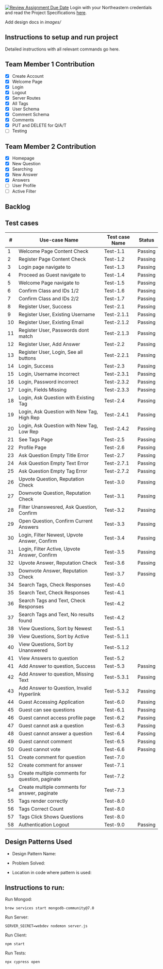[![Review Assignment Due Date](https://classroom.github.com/assets/deadline-readme-button-24ddc0f5d75046c5622901739e7c5dd533143b0c8e959d652212380cedb1ea36.svg)](https://classroom.github.com/a/hxTav0v1)
Login with your Northeastern credentials and read the Project Specifications [here](https://northeastern-my.sharepoint.com/:w:/g/personal/j_mitra_northeastern_edu/EcUflH7GXMBEjXGjx-qRQMkB7cfHNaHk9LYqeHRm7tgrKg?e=oZEef3).

Add design docs in *images/*

## Instructions to setup and run project

Detailed instructions with all relevant commands go here.

## Team Member 1 Contribution
- [X] Create Account
- [X] Welcome Page
- [X] Login
- [X] Logout
- [X] Server Routes
- [X] All Tags
- [X] User Schema
- [X] Comment Schema
- [X] Comments
- [X] PUT and DELETE for Q/A/T
- [ ] Testing

## Team Member 2 Contribution
- [X] Homepage
- [X] New Question
- [X] Searching
- [X] New Answer
- [X] Answers
- [ ] User Profile
- [ ] Active Filter

## Backlog




## Test cases

| #  | Use-case Name                                   | Test case Name | Status   |
|----|-------------------------------------------------|----------------|----------|
| 1  | Welcome Page Content Check                      | Test-1.1       | Passing  |
| 2  | Register Page Content Check                     | Test-1.2       | Passing  |
| 3  | Login page navigate to                          | Test-1.3       | Passing  |
| 4  | Proceed as Guest navigate to                    | Test-1.4       | Passing  |
| 5  | Welcome Page navigate to                        | Test-1.5       | Passing  |
| 6  | Confirm Class and IDs 1/2                       | Test-1.6       | Passing  |
| 7  | Confirm Class and IDs 2/2                       | Test-1.7       | Passing  |
| 8  | Register User, Success                          | Test-2.1       | Passing  |
| 9  | Register User, Existing Username                | Test-2.1.1     | Passing  |
| 10 | Register User, Existing Email                   | Test-2.1.2     | Passing  |
| 11 | Register User, Passwords dont match             | Test-2.1.3     | Passing  |
| 12 | Register User, Add Answer                       | Test-2.2       | Passing  |
| 13 | Register User, Login, See all buttons           | Test-2.2.1     | Passing  |
| 14 | Login, Success                                  | Test-2.3       | Passing  |
| 15 | Login, Username incorrect                       | Test-2.3.1     | Passing  |
| 16 | Login, Password incorrect                       | Test-2.3.2     | Passing  |
| 17 | Login, Fields Missing                           | Test-2.3.3     | Passing  |
| 18 | Login, Ask Question with Existing Tag           | Test-2.4       | Passing  |
| 19 | Login, Ask Question with New Tag, High Rep      | Test-2.4.1     | Passing  |
| 20 | Login, Ask Question with New Tag, Low Rep       | Test-2.4.2     | Passing  |
| 21 | See Tags Page                                   | Test-2.5       | Passing  |
| 22 | Profile Page                                    | Test-2.6       | Passing  |
| 23 | Ask Question Empty Title Error                  | Test-2.7       | Passing  |
| 24 | Ask Question Empty Text Error                   | Test-2.7.1     | Passing  |
| 25 | Ask Question Empty Tag Error                    | Test-2.7.2     | Passing  |
| 26 | Upvote Question, Reputation Check               | Test-3.0       | Passing  |
| 27 | Downvote Question, Reputation Check             | Test-3.1       | Passing  |
| 28 | Filter Unanswesred, Ask Question, Confirm       | Test-3.2       | Passing  |
| 29 | Open Question, Confirm Current Answers          | Test-3.3       | Passing  | 
| 30 | Login, Filter Newest, Upvote Answer, Confirm    | Test-3.4       | Passing  | 
| 31 | Login, Filter Active, Upvote Answer, Confirm    | Test-3.5       | Passing  | 
| 32 | Upvote Answer, Reputation Check                 | Test-3.6       | Passing  | 
| 33 | Downvote Answer, Reputation Check               | Test-3.7       | Passing  | 
| 34 | Search Tags, Check Responses                    | Test-4.0       |          | 
| 35 | Search Text, Check Responses                    | Test-4.1       |          | 
| 36 | Search Tags and Text, Check Responses           | Test-4.2       |          | 
| 37 | Search Tags and Text, No results found          | Test-4.2       |          | 
| 38 | View Questions, Sort by Newest                  | Test-5.1       |          | 
| 39 | View Questions, Sort by Active                  | Test-5.1.1     |          | 
| 40 | View Questions, Sort by Unanswered              | Test-5.1.2     |          | 
| 41 | View Answers to question                        | Test-5.2       |          | 
| 41 | Add Answer to question, Success                 | Test-5.3       | Passing  | 
| 42 | Add Answer to question, Missing Text            | Test-5.3.1     | Passing  | 
| 43 | Add Answer to Question, Invalid Hyperlink       | Test-5.3.2     | Passing  | 
| 44 | Guest Accessing Application                     | Test-6.0       | Passing  | 
| 45 | Guest can see questions                         | Test-6.1       | Passing  | 
| 46 | Guest cannot access profile page                | Test-6.2       | Passing  | 
| 47 | Guest cannot ask a question                     | Test-6.3       | Passing  | 
| 48 | Guest cannot answer a question                  | Test-6.4       | Passing  | 
| 49 | Guest cannot comment                            | Test-6.5       | Passing  | 
| 50 | Guest cannot vote                               | Test-6.6       | Passing  | 
| 51 | Create comment for question                     | Test-7.0       |          | 
| 52 | Create comment for answer                       | Test-7.1       |          | 
| 53 | Create multiple comments for question, paginate | Test-7.2       |          | 
| 54 | Create multiple comments for answer, paginate   | Test-7.3       |          | 
| 55 | Tags render correctly                           | Test-8.0       |          | 
| 56 | Tags Correct Count                              | Test-8.0       |          | 
| 57 | Tags Click Shows Questions                      | Test-8.0       |          | 
| 58 | Authentication Logout                           | Test-9.0       | Passing  | 

## Design Patterns Used

- Design Pattern Name:

- Problem Solved:

- Location in code where pattern is used:

## Instructions to run:

Run Mongod:

    brew services start mongodb-community@7.0

Run Server:

    SERVER_SECRET=webdev nodemon server.js

Run Client:

    npm start

Run Tests:

    npx cypress open